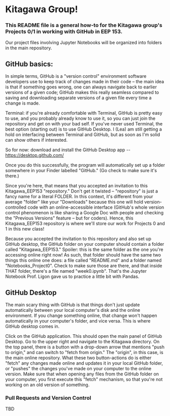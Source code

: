 # Kitagawa Group! 

### This README file is a general how-to for the Kitagawa group's Projects 0/1 in working with GitHub in EEP 153. 

Our project files involving Jupyter Notebooks will be organized into folders in the main repository. 

## GitHub basics: 

In simple terms, GitHub is a "version control" environment software developers use to keep track of changes made in their code – the main idea is that if something goes wrong, one can always navigate back to earlier versions of a given code; GitHub makes this really seamless compared to saving and downloading separate versions of a given file every time a change is made. 

Terminal: if you're already comfortable with Terminal, GitHub is pretty easy to use, and you probably already know to use it, so you can just join the repository and get on with your bad self. If you've never used Terminal, the best option (starting out) is to use GitHub Desktop. I (Lea) am still getting a hold on interfacing between Terminal and GitHub, but as soon as I'm solid can show others if interested.  

So for now: download and install the GitHub Desktop app -- https://desktop.github.com/

Once you do this successfully, the program will automatically set up a folder somewhere in your Finder labelled "GitHub." (Go check to make sure it's there.)


Since you're here, that means that you accepted an invitation to this Kitagawa_EEP153 "repository." Don't get it twisted – "repository" is just a fancy name for a literal FOLDER. In this context, it's different from your average "folder" like your "Downloads" because this one will hold version-controlled code with an online-accessible interface (GitHub's whole version control phenomenon is like sharing a Google Doc with people and checking the "Previous Versions" feature – but for coders). Hence, this Kitagawa_EEP153 repository is where we'll store our work for Projects 0 and 1 in this new class! 

Because you accepted the invitation to this repository and also set up GitHub desktop, the GitHub folder on your computer should contain a folder called "Kitagawa_EEP153." Spoiler: this is the same folder as the one you're accessing online right now! As such, that folder should have the same two things this online one does: a file called "README.md" and a folder named "Notebooks_Project0". Check to make sure those are there, and that inside THAT folder, there's a file named "week0.ipynb". That's the Jupyter Notebook Prof. Ligon gave us to practice a little bit with Pandas. 

## GitHub Desktop 

The main scary thing with GitHub is that things don't just update automatically between your local computer's disk and the online environment. If you change something online, that change won't happen automatically in your computer's folder, and vice versa. This is where GitHub desktop comes in. 

Click on the GitHub application. This should open the main panel of GitHub Desktop. Go to the upper right and navigate to the Kitagawa directory. On the top panel, there is a button with a drop-down arrow that mentions "push to origin," and can switch to "fetch from origin." The "origin", in this case, is the main online repository. What these two button-actions do is either "fetch" any changes made online and updates it in your local GitHub folder, or "pushes" the changes you've made on your computer to the online version. Make sure that when opening any files from the GitHub folder on your computer, you first execute this "fetch" mechanism, so that you're not working on an old version of something. 

### Pull Requests and Version Control 
TBD 



